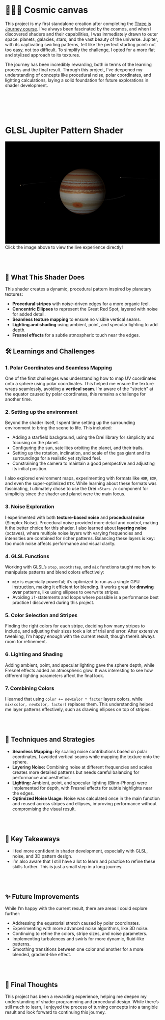 # 🧑🏻‍🚀 Cosmic canvas

This project is my first standalone creation after completing the [Three.js Journey course](https://threejs-journey.com/certificate/view/3758). I've always been fascinated by the cosmos, and when I discovered shaders and their capabilities, I was immediately drawn to outer space: planets, galaxies, stars, and the vast beauty of the universe. Jupiter, with its captivating swirling patterns, felt like the perfect starting point: not too easy, not too difficult. To simplify the challenge, I opted for a more flat and stylized approach to its textures.

The journey has been incredibly rewarding, both in terms of the learning process and the final result. Through this project, I've deepened my understanding of concepts like procedural noise, polar coordinates, and lighting calculations, laying a solid foundation for future explorations in shader development.

<br />
<br />
<br />
<br />

# GLSL Jupiter Pattern Shader

[![Preview Image](/public/jupiter-preview.png)](https://cosmic-canvas.aleksandargjoreski.dev)
Click the image above to view the live experience directly!

<br />
<br />

## 🌌 **What This Shader Does**

This shader creates a dynamic, procedural pattern inspired by planetary textures:

- **Procedural stripes** with noise-driven edges for a more organic feel.
- **Concentric Ellipses** to represent the Great Red Spot, layered with noise for added detail.
- **Seamless texture mapping** to ensure no visible vertical seams.
- **Lighting and shading** using ambient, point, and specular lighting to add depth.
- **Fresnel effects** for a subtle atmospheric touch near the edges.

## 🛠 **Learnings and Challenges**

### 1. **Polar Coordinates and Seamless Mapping**

One of the first challenges was understanding how to map UV coordinates onto a sphere using polar coordinates. This helped me ensure the texture wraps seamlessly, avoiding a **vertical seam**. I’m aware of the "stretch" at the equator caused by polar coordinates, this remains a challenge for another time.

### 2. Setting up the environment

Beyond the shader itself, I spent time setting up the surrounding environment to bring the scene to life. This included:

- Adding a starfield background, using the Drei library for simplicity and focusing on the planet.
- Configuring the sun, satellites orbiting the planet, and their trails.
- Setting up the rotation, inclination, and scale of the gas giant and its surroundings for a realistic yet stylized feel.
- Constraining the camera to maintain a good perspective and adjusting its initial position.

I also explored environment maps, experimenting with formats like `HDR`, `EXR`, and even the super-optimized `KTX`. While learning about these formats was fascinating, I ultimately chose to use the Drei `<Stars />` component for simplicity since the shader and planet were the main focus.

### 3. **Noise Exploration**

I experimented with both **texture-based noise** and **procedural noise** (Simplex Noise). Procedural noise provided more detail and control, making it the better choice for this shader. I also learned about **layering noise** (octaves), where multiple noise layers with varying frequencies and intensities are combined for richer patterns. Balancing these layers is key: too much noise affects performance and visual clarity.

### 4. **GLSL Functions**

Working with GLSL’s `step`, `smoothstep`, and `mix` functions taught me how to manipulate patterns and blend colors effectively:

- `mix` is especially powerful; it’s optimized to run as a single GPU instruction, making it efficient for blending. It works great for **drawing over** patterns, like using ellipses to overwrite stripes.
- Avoiding `if`-statements and loops where possible is a performance best practice I discovered during this project.

### 5. **Color Selection and Stripes**

Finding the right colors for each stripe, deciding how many stripes to include, and adjusting their sizes took a lot of trial and error. After extensive tweaking, I’m happy enough with the current result, though there’s always room for refinement.

### 6. **Lighting and Shading**

Adding ambient, point, and specular lighting gave the sphere depth, while Fresnel effects added an atmospheric glow. It was interesting to see how different lighting parameters affect the final look.

### 7. **Combining Colors**

I learned that using `color += newColor * factor` layers colors, while `mix(color, newColor, factor)` replaces them. This understanding helped me layer patterns effectively, such as drawing ellipses on top of stripes.

<br />
<br />

## 🔬 **Techniques and Strategies**

- **Seamless Mapping:** By scaling noise contributions based on polar coordinates, I avoided vertical seams while mapping the texture onto the sphere.
- **Layering Noise:** Combining noise at different frequencies and scales creates more detailed patterns but needs careful balancing for performance and aesthetics.
- **Lighting:** Ambient, point, and specular lighting (Blinn-Phong) were implemented for depth, with Fresnel effects for subtle highlights near the edges.
- **Optimized Noise Usage:** Noise was calculated once in the main function and reused across stripes and ellipses, improving performance without compromising the visual result.

<br />
<br />

## 🚀 **Key Takeaways**

- I feel more confident in shader development, especially with GLSL, noise, and 3D pattern design.
- I’m also aware that I still have a lot to learn and practice to refine these skills further. This is just a small step in a long journey.

<br />
<br />

## ✨ **Future Improvements**

While I’m happy with the current result, there are areas I could explore further:

- Addressing the equatorial stretch caused by polar coordinates.
- Experimenting with more advanced noise algorithms, like 3D noise.
- Continuing to refine the colors, stripe sizes, and noise parameters.
- Implementing turbulences and swirls for more dynamic, fluid-like patterns.
- Smoothing transitions between one color and another for a more blended, gradient-like effect.

<br />
<br />

## 📝 **Final Thoughts**

This project has been a rewarding experience, helping me deepen my understanding of shader programming and procedural design. While there’s still much to learn, I enjoyed the process of turning concepts into a tangible result and look forward to continuing this journey.
